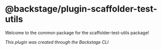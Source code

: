 # @backstage/plugin-scaffolder-test-utils

Welcome to the common package for the scaffolder-test-utils package!

_This plugin was created through the Backstage CLI_
